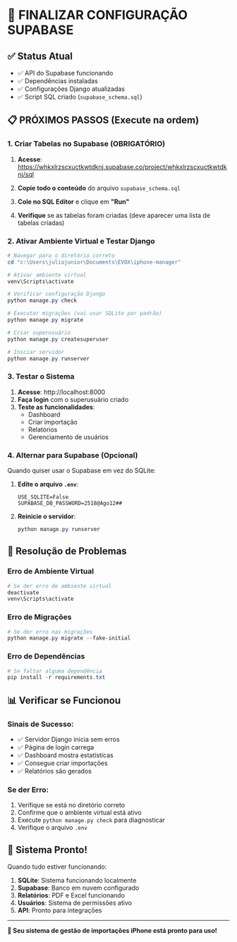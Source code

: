 # 🎯 FINALIZAR CONFIGURAÇÃO SUPABASE

## ✅ Status Atual
- ✅ API do Supabase funcionando
- ✅ Dependências instaladas
- ✅ Configurações Django atualizadas
- ✅ Script SQL criado (`supabase_schema.sql`)

## 📋 PRÓXIMOS PASSOS (Execute na ordem)

### 1. **Criar Tabelas no Supabase** (OBRIGATÓRIO)

1. **Acesse**: https://whkxlrzscxuctkwtdknj.supabase.co/project/whkxlrzscxuctkwtdknj/sql

2. **Copie todo o conteúdo** do arquivo `supabase_schema.sql`

3. **Cole no SQL Editor** e clique em **"Run"**

4. **Verifique** se as tabelas foram criadas (deve aparecer uma lista de tabelas criadas)

### 2. **Ativar Ambiente Virtual e Testar Django**

```powershell
# Navegar para o diretório correto
cd "c:\Users\juliojunior\Documents\EVOX\iphone-manager"

# Ativar ambiente virtual
venv\Scripts\activate

# Verificar configuração Django
python manage.py check

# Executar migrações (vai usar SQLite por padrão)
python manage.py migrate

# Criar superusuário
python manage.py createsuperuser

# Iniciar servidor
python manage.py runserver
```

### 3. **Testar o Sistema**

1. **Acesse**: http://localhost:8000
2. **Faça login** com o superusuário criado
3. **Teste as funcionalidades**:
   - Dashboard
   - Criar importação
   - Relatórios
   - Gerenciamento de usuários

### 4. **Alternar para Supabase (Opcional)**

Quando quiser usar o Supabase em vez do SQLite:

1. **Edite o arquivo `.env`**:
   ```env
   USE_SQLITE=False
   SUPABASE_DB_PASSWORD=2518@Ago12##
   ```

2. **Reinicie o servidor**:
   ```powershell
   python manage.py runserver
   ```

## 🔧 Resolução de Problemas

### Erro de Ambiente Virtual
```powershell
# Se der erro de ambiente virtual
deactivate
venv\Scripts\activate
```

### Erro de Migrações
```powershell
# Se der erro nas migrações
python manage.py migrate --fake-initial
```

### Erro de Dependências
```powershell
# Se faltar alguma dependência
pip install -r requirements.txt
```

## 📊 Verificar se Funcionou

### Sinais de Sucesso:
- ✅ Servidor Django inicia sem erros
- ✅ Página de login carrega
- ✅ Dashboard mostra estatísticas
- ✅ Consegue criar importações
- ✅ Relatórios são gerados

### Se der Erro:
1. Verifique se está no diretório correto
2. Confirme que o ambiente virtual está ativo
3. Execute `python manage.py check` para diagnosticar
4. Verifique o arquivo `.env`

## 🎉 Sistema Pronto!

Quando tudo estiver funcionando:

1. **SQLite**: Sistema funcionando localmente
2. **Supabase**: Banco em nuvem configurado
3. **Relatórios**: PDF e Excel funcionando
4. **Usuários**: Sistema de permissões ativo
5. **API**: Pronto para integrações

---

**🚀 Seu sistema de gestão de importações iPhone está pronto para uso!**
